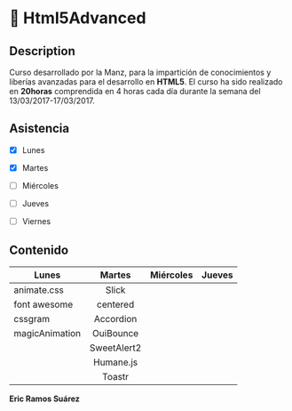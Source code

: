 
# :cookie: Html5Advanced      
      

## Description       

 Curso desarrollado por la Manz, para la impartición de conocimientos y liberías avanzadas para el desarrollo en **HTML5**. El curso ha
 sido realizado en **20horas** comprendida en 4 horas cada día durante la semana del 13/03/2017-17/03/2017.
  
  
 ## Asistencia



- [x] Lunes
- [x] Martes
- [ ] Miércoles
- [ ] Jueves
- [ ] Viernes




## Contenido


| Lunes        | Martes           | Miércoles  | Jueves          |
| -------------|:-------------:   | -----:     | --------:       |
| animate.css  | Slick            |            |                 |
| font awesome | centered         |            |                 |
| cssgram      | Accordion        |            |                 |
| magicAnimation | OuiBounce      |            |                 |
|              | SweetAlert2      |            |                 |
|              | Humane.js        |            |                 |
|              | Toastr           |            |                 |



**Eric Ramos Suárez**                                                                                            
